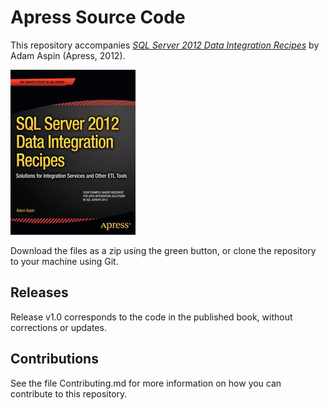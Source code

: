 # Apress Source Code

This repository accompanies [*SQL Server 2012 Data Integration Recipes*](http://www.apress.com/9781430247913) by Adam Aspin (Apress, 2012).

![Cover image](9781430247913.jpg)

Download the files as a zip using the green button, or clone the repository to your machine using Git.

## Releases

Release v1.0 corresponds to the code in the published book, without corrections or updates.

## Contributions

See the file Contributing.md for more information on how you can contribute to this repository.
